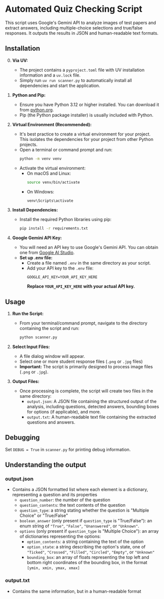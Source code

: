 # Automated Quiz Checking Script

This script uses Google's Gemini API to analyze images of test papers and extract answers, including multiple-choice selections and true/false responses. It outputs the results in JSON and human-readable text formats.

## Installation

0. **Via UV:**
   - The project contains a `pyproject.toml` file with UV installation information and a `uv.lock` file.
   - Simply run `uv run scanner.py` to automatically install all dependencies and start the application.

1. **Python and Pip:**
   - Ensure you have Python 3.12 or higher installed. You can download it from [python.org](https://www.python.org/downloads/).
   - Pip (the Python package installer) is usually included with Python.

2. **Virtual Environment (Recommended):**
   - It's best practice to create a virtual environment for your project. This isolates the dependencies for your project from other Python projects.
   - Open a terminal or command prompt and run:
      ```bash
      python -m venv venv
      ```
   - Activate the virtual environment:
     - On macOS and Linux:
       ```bash
       source venv/bin/activate
       ```
     - On Windows:
       ```bash
       venv\Scripts\activate
       ```

3. **Install Dependencies:**
   - Install the required Python libraries using pip:
     ```bash
     pip install -r requirements.txt
     ```

4. **Google Gemini API Key:**
   - You will need an API key to use Google's Gemini API. You can obtain one from [Google AI Studio](https://ai.google.dev/).
   - **Set up .env file:**
     - Create a file named `.env` in the same directory as your script.
     - Add your API key to the `.env` file:
        ```
        GOOGLE_API_KEY=YOUR_API_KEY_HERE
        ```
       **Replace `YOUR_API_KEY_HERE` with your actual API key.**

## Usage

1.  **Run the Script:**
    - From your terminal/command prompt, navigate to the directory containing the script and run:
        ```bash
        python scanner.py
        ```

2.  **Select Input Files:**
    - A file dialog window will appear.
    - Select one or more student response files (`.png` or `.jpg` files)
    - **Important:** The script is primarily designed to process image files (`.png` or `.jpg`).
  

3.  **Output Files:**
    - Once processing is complete, the script will create two files in the same directory:
        - `output.json`:  A JSON file containing the structured output of the analysis, including questions, detected answers, bounding boxes for options (if applicable), and more.
        - `output.txt`: A human-readable text file containing the extracted questions and answers.

## Debugging

Set `DEBUG = True` in `scanner.py` for printing debug information.

## Understanding the output

### output.json

- Contains a JSON formatted list where each element is a dictionary, representing a question and its properties
    - `question_number`: the number of the question
    - `question_contents`: the text contents of the question
    - `question_type`: a string stating whether the question is "Multiple Choice" or "True/False"
    - `boolean_answer` (only present if `question_type` is "True/False"): an enum string of `"True"`, `"False"`, `"Unanswered"`, or `"Unknown"`. 
    - `options` (only present if `question_type` is "Multiple Choice"): an array of dictionaries representing the options:
        - `option_contents`: a string containing the text of the option
        - `option_state`: a string describing the option's state, one of `"Ticked"`, `"Crossed"`, `"Filled"`, `"Circled"`, `"Empty"`, or `"Unknown"`
        - `bounding_box`: an array of floats representing the top left and bottom right coordinates of the bounding box, in the format `[ymin, xmin, ymax, xmax]`

### output.txt
- Contains the same information, but in a human-readable format

